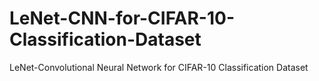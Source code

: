 # LeNet-CNN-for-CIFAR-10-Classification-Dataset
LeNet-Convolutional Neural Network for CIFAR-10 Classification Dataset
